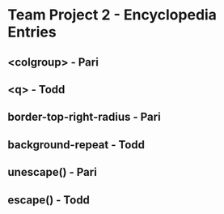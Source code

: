 # Team Project 2 - Encyclopedia Entries

## &lt;colgroup&gt; - Pari
## &lt;q&gt; - Todd
## border-top-right-radius - Pari
## background-repeat - Todd
## unescape() - Pari
## escape() - Todd
